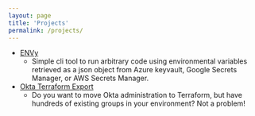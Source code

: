 ```yaml
---
layout: page
title: 'Projects'
permalink: /projects/
---
```


- [ENVy](https://github.com/Aechrok/envy)
    - Simple cli tool to run arbitrary code using environmental variables retrieved as a json object from Azure keyvault, Google Secrets Manager, or AWS Secrets Manager.
- [Okta Terraform Export](https://github.com/Aechrok/Okta-Terraform-Export)
    - Do you want to move Okta administration to Terraform, but have hundreds of existing groups in your environment? Not a problem!